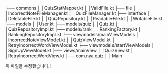 ├── commons
│ │QuizStatMapper.kt
│ │ValidFile.kt
├── file
│ │IncorrectNoteFileManager.kt
│ │QuizFileManager.kt
├── interface
│ │DeletableFile.kt
│ │QuizRepository.kt
│ │ReadableFile.kt
│ │WritableFile.kt
├── models
│ │User.kt
├── models/quiz
│ │Quiz.kt
│ │QuizRepositoryImpl.kt
├── models/rank
│ │RankingFactory.kt
│ │RankingRepositoryImpl.kt
├── viewmodels/mainViewModels
│ │IncorrectNoteViewModel.kt
│ │QuizViewModel.kt
│ │RetryIncorrectWordViewModel.kt
├── viewmodels/startViewModels
│ │SignUpViewModel.kt
├── views/mainView
│ │QuizView.kt
│ │RetryIncorrectWordView.kt
├── com.nya.quiz
│ │Main

위 파일들 수정했습니다.!


